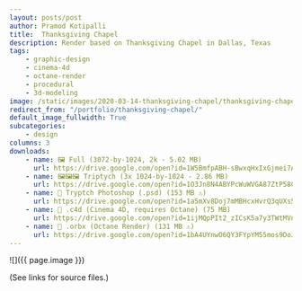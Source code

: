```yaml
---
layout: posts/post
author: Pramod Kotipalli
title:  Thanksgiving Chapel
description: Render based on Thanksgiving Chapel in Dallas, Texas
tags:
    - graphic-design
    - cinema-4d
    - octane-render
    - procedural
    - 3d-modeling
image: /static/images/2020-03-14-thanksgiving-chapel/thanksgiving-chapel-thumbnail.png
redirect_from: "/portfolio/thanksgiving-chapel/"
default_image_fullwidth: True
subcategories:
    - design
columns: 3
downloads:
    - name: 🖼️ Full (3072-by-1024, 2k - 5.02 MB)
      url: https://drive.google.com/open?id=1W5BmfpABH-sBwxqHxIxGjmei7Ab_a2ps
    - name: 🖼️🖼️🖼️ Triptych (3x 1024-by-1024 - 2.86 MB)
      url: https://drive.google.com/open?id=1O3Jn8N4ABYPcWuWVGA87ZtP58CozsRxJ
    - name: 💾 Tryptch Photoshop (.psd) (153 MB ⚠️)
      url: https://drive.google.com/open?id=1a5mXv8Doj7mMBHcxHvrQ3qUXs5ewRIK2
    - name: 🎥 .c4d (Cinema 4D, requires Octane) (75 MB)
      url: https://drive.google.com/open?id=1ijMQpPIt2_zICsK5a7y3TWtMVn5H4fQm
    - name: 🎥 .orbx (Octane Render) (131 MB ⚠️)
      url: https://drive.google.com/open?id=1bA4UYnwO6QY3FYpYM55mos9DoJCG1unZ
---
```


![]({{ page.image }})

(See links for source files.)

